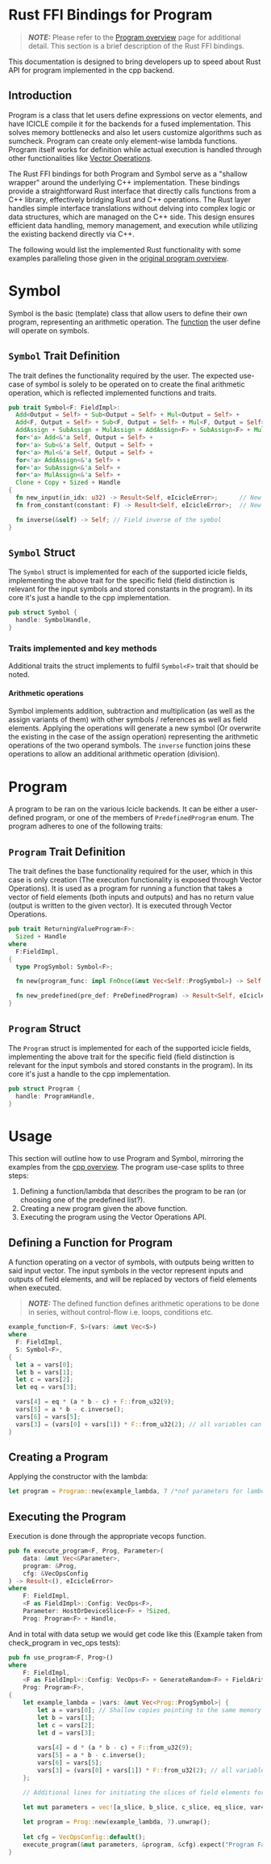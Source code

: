 # Rust FFI Bindings for Program

>**_NOTE:_**
>Please refer to the [Program overview](../primitives/program.md) page for additional detail. This section is a brief description of the Rust FFI bindings.

This documentation is designed to bring developers up to speed about Rust API for program implemented in the cpp backend.

## Introduction
Program is a class that let users define expressions on vector elements, and have ICICLE compile it for the backends for a fused implementation. This solves memory bottlenecks and also let users customize algorithms such as sumcheck. Program can create only element-wise lambda functions. Program itself works for definition while actual execution is handled through other functionalities like [Vector Operations](./vec-ops.md).


The Rust FFI bindings for both Program and Symbol serve as a "shallow wrapper" around the underlying C++ implementation. These bindings provide a straightforward Rust interface that directly calls functions from a C++ library, effectively bridging Rust and C++ operations. The Rust layer handles simple interface translations without delving into complex logic or data structures, which are managed on the C++ side. This design ensures efficient data handling, memory management, and execution while utilizing the existing backend directly via C++.

The following would list the implemented Rust functionality with some examples paralleling those given in the [original program overview](../primitives/program.md).
# Symbol
Symbol is the basic (template) class that allow users to define their own program, representing an arithmetic operation. The [function](#defining-a-function-for-program) the user define will operate on symbols.
## `Symbol` Trait Definition
The trait defines the functionality required by the user. The expected use-case of symbol is solely to be operated on to create the final arithmetic operation, which is reflected implemented functions and traits.
```rust
pub trait Symbol<F: FieldImpl>:
  Add<Output = Self> + Sub<Output = Self> + Mul<Output = Self> +
  Add<F, Output = Self> + Sub<F, Output = Self> + Mul<F, Output = Self> +
  AddAssign + SubAssign + MulAssign + AddAssign<F> + SubAssign<F> + MulAssign<F> +
  for<'a> Add<&'a Self, Output = Self> +
  for<'a> Sub<&'a Self, Output = Self> +
  for<'a> Mul<&'a Self, Output = Self> +
  for<'a> AddAssign<&'a Self> +
  for<'a> SubAssign<&'a Self> +
  for<'a> MulAssign<&'a Self> +
  Clone + Copy + Sized + Handle
{
  fn new_input(in_idx: u32) -> Result<Self, eIcicleError>;      // New input symbol for the execution function
  fn from_constant(constant: F) -> Result<Self, eIcicleError>;  // New symbol from a field element

  fn inverse(&self) -> Self; // Field inverse of the symbol
}
```
## `Symbol` Struct
The `Symbol` struct is implemented for each of the supported icicle fields, implementing the above trait for the specific field (field distinction is relevant for the input symbols and stored constants in the program). In its core it's just a handle to the cpp implementation.
```rust
pub struct Symbol {
  handle: SymbolHandle,
}
```
### Traits implemented and key methods
Additional traits the struct implements to fulfil `Symbol<F>` trait that should be noted.
#### Arithmetic operations
Symbol implements addition, subtraction and multiplication (as well as the assign variants of them) with other symbols / references as well as field elements. Applying the operations will generate a new symbol (Or overwrite the existing in the case of the assign operation) representing the arithmetic operations of the two operand symbols. The `inverse` function joins these operations to allow an additional arithmetic operation (division).

# Program
A program to be ran on the various Icicle backends. It can be either a user-defined program, or one of the members of `PredefinedProgram` enum. The program adheres to one of the following traits:
## `Program` Trait Definition
The trait defines the base functionality required for the user, which in this case is only creation (The execution functionality is exposed through Vector Operations). It is used as a program for running a function that takes a vector of field elements (both inputs and outputs) and has no return value (output is written to the given vector). It is executed through Vector Operations.
```rust
pub trait ReturningValueProgram<F>:
  Sized + Handle
where
  F:FieldImpl,
{
  type ProgSymbol: Symbol<F>;

  fn new(program_func: impl FnOnce(&mut Vec<Self::ProgSymbol>) -> Self::ProgSymbol, nof_parameters: u32) -> Result<Self, eIcicleError>;

  fn new_predefined(pre_def: PreDefinedProgram) -> Result<Self, eIcicleError>;
}
```
## `Program` Struct
The `Program` struct is implemented for each of the supported icicle fields, implementing the above trait for the specific field (field distinction is relevant for the input symbols and stored constants in the program). In its core it's just a handle to the cpp implementation.
```rust
pub struct Program {
  handle: ProgramHandle,
}
```

# Usage
This section will outline how to use Program and Symbol, mirroring the examples from the [cpp overview](../primitives/program.md). The program use-case splits to three steps:
1. Defining a function/lambda that describes the program to be ran (or choosing one of the predefined list?).
2. Creating a new program given the above function.
3. Executing the program using the Vector Operations API.
## Defining a Function for Program
A function operating on a vector of symbols, with outputs being written to said input vector. The input symbols in the vector represent inputs and outputs of field elements, and will be replaced by vectors of field elements when executed.
>**_NOTE:_**
> The defined function defines arithmetic operations to be done in series, without control-flow i.e. loops, conditions etc.
```rust
example_function<F, S>(vars: &mut Vec<S>)
where
  F: FieldImpl,
  S: Symbol<F>,
{
  let a = vars[0];
  let b = vars[1];
  let c = vars[2];
  let eq = vars[3];

  vars[4] = eq * (a * b - c) + F::from_u32(9);
  vars[5] = a * b - c.inverse();
  vars[6] = vars[5];
  vars[3] = (vars[0] + vars[1]) * F::from_u32(2); // all variables can be both inputs and outputs
}
```
## Creating a Program
Applying the constructor with the lambda:
```rust
let program = Program::new(example_lambda, 7 /*nof parameters for lambda = vars.size()*/);
```
## Executing the Program
Execution is done through the appropriate vecops function.
```rust
pub fn execute_program<F, Prog, Parameter>(
    data: &mut Vec<&Parameter>,
    program: &Prog,
    cfg: &VecOpsConfig
) -> Result<(), eIcicleError>
where
    F: FieldImpl,
    <F as FieldImpl>::Config: VecOps<F>,
    Parameter: HostOrDeviceSlice<F> + ?Sized,
    Prog: Program<F> + Handle,
```

And in total with data setup we would get code like this (Example taken from check_program in vec_ops tests):
```rust
pub fn use_program<F, Prog>()
where
    F: FieldImpl,
    <F as FieldImpl>::Config: VecOps<F> + GenerateRandom<F> + FieldArithmetic<F>,
    Prog: Program<F>,
{
    let example_lambda = |vars: &mut Vec<Prog::ProgSymbol>| {
        let a = vars[0]; // Shallow copies pointing to the same memory in the backend
        let b = vars[1];
        let c = vars[2];
        let d = vars[3];
    
        vars[4] = d * (a * b - c) + F::from_u32(9);
        vars[5] = a * b - c.inverse();
        vars[6] = vars[5];
        vars[3] = (vars[0] + vars[1]) * F::from_u32(2); // all variables can be both inputs and outputs
    };

    // Additional lines for initiating the slices of field elements for the parameters

    let mut parameters = vec![a_slice, b_slice, c_slice, eq_slice, var4_slice, var5_slice, var6_slice];
    
    let program = Prog::new(example_lambda, 7).unwrap();
    
    let cfg = VecOpsConfig::default();
    execute_program(&mut parameters, &program, &cfg).expect("Program Failed");
}
```